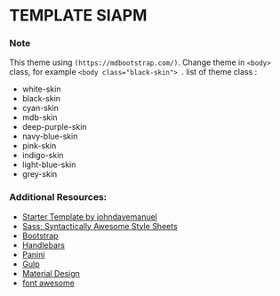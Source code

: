 # TEMPLATE SIAPM

### Note

This theme using `(https://mdbootstrap.com/)`. Change theme in  `<body> ` class, for example `<body class="black-skin"> `.
list of theme class :
-	white-skin
-	black-skin
-	cyan-skin
-	mdb-skin
-	deep-purple-skin
-	navy-blue-skin
-	pink-skin
-	indigo-skin
-	light-blue-skin
-	grey-skin


### Additional Resources:
- [Starter Template by johndavemanuel](https://github.com/johndavemanuel/bootstrap-gulp-starter-template.git)
- [Sass: Syntactically Awesome Style Sheets](http://sass-lang.com/)
- [Bootstrap](https://getbootstrap.com/)
- [Handlebars](http://handlebarsjs.com/)
- [Panini](https://github.com/zurb/panini) 
- [Gulp](https://gulpjs.org/getting-started)
- [Material Design](https://mdbootstrap.com/)
- [font awesome](https://fontawesome.com/)




